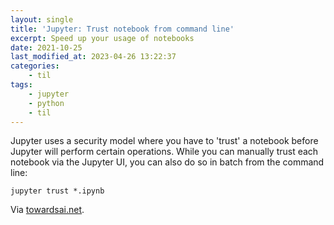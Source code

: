 ```yaml
---
layout: single
title: 'Jupyter: Trust notebook from command line'
excerpt: Speed up your usage of notebooks
date: 2021-10-25
last_modified_at: 2023-04-26 13:22:37
categories:
    - til
tags:
    - jupyter
    - python
    - til
---
```


Jupyter uses a security model where you have to 'trust' a notebook before Jupyter will perform certain operations.
While you can manually trust each notebook via the Jupyter UI, you can also do so in batch from the command line:

```shell
jupyter trust *.ipynb
```

Via [towardsai.net](https://pub.towardsai.net/7-awesome-jupyter-utilities-that-you-should-be-aware-of-f3afdb75c2b).
